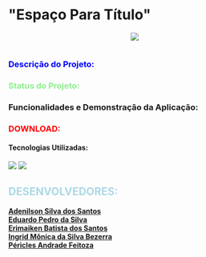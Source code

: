 <h1>"Espaço Para Título"</h1>

<p align="center">
<img src="https://img.shields.io/badge/Versão-b%201.0-blue">
</p>

<p><img></p>

<h3 style="color: blue;">Descrição do Projeto:<h3>

<h3 style="color: lightgreen;">Status do Projeto:<h3>

<p>Funcionalidades e Demonstração da Aplicação:</p>

<h3 style="color: red;">DOWNLOAD:</h3>

<h4>Tecnologias Utilizadas:</h4>
<img src="https://img.shields.io/badge/Python-3.10.8-lightgrey">
<img src="https://img.shields.io/badge/Pygame-2.1.2-orange">

<h2 style="color: lightblue;">DESENVOLVEDORES:</h2>
<p style="color: lightgreen;">
<strong><a href="https://github.com/adenilson666">Adenilson Silva dos Santos</a></strong><br>
<strong><a href="https://github.com/eduardopedro2">Eduardo Pedro da Silva</a></strong><br>
<strong><a href="https://github.com/M4iKen">Erimaiken Batista dos Santos</a></strong><br>
<strong><a href="https://github.com/ingridmonica">Ingrid Mônica da Silva Bezerra</a></strong><br>
<strong><a href="https://github.com/periclesanfe">Péricles Andrade Feitoza</a><strong>
</p>

